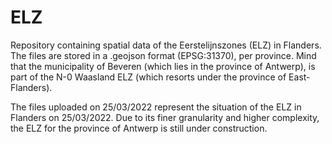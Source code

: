 # ELZ
Repository containing spatial data of the Eerstelijnszones (ELZ) in Flanders.
The files are stored in a .geojson format (EPSG:31370), per province.
Mind that the municipality of Beveren (which lies in the province of Antwerp), is part of the N-0 Waasland ELZ (which resorts under the province of East-Flanders).

The files uploaded on 25/03/2022 represent the situation of the ELZ in Flanders on 25/03/2022. Due to its finer granularity and higher complexity, the ELZ for the province of Antwerp is still under construction.
